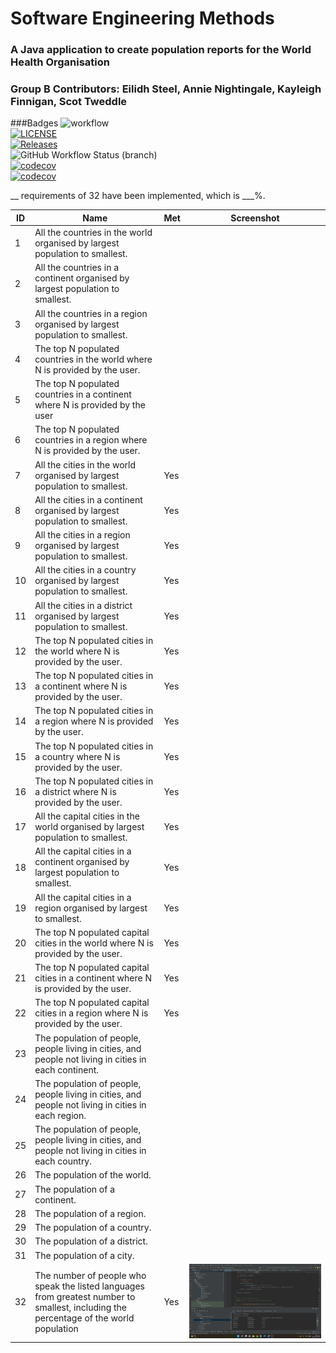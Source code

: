 # Software Engineering Methods
### A Java application to create population reports for the World Health Organisation
### Group B Contributors: Eilidh Steel, Annie Nightingale, Kayleigh Finnigan, Scot Tweddle
###Badges
![workflow](https://github.com/eilidhsteel/semGroup/actions/workflows/main.yml/badge.svg) <br />
[![LICENSE](https://img.shields.io/github/license/eilidhsteel/semGroup.svg?style=flat-square)](https://github.com/eilidhsteel/semGroup/blob/master/LICENSE) <br />
[![Releases](https://img.shields.io/github/release/eilidhsteel/semGroup/all.svg?style=flat-square)](https://github.com/eilidhsteel/semGroup/releases) <br />
![GitHub Workflow Status (branch)](https://img.shields.io/github/workflow/status/eilidhsteel/semGroup/A%20workflow%20for%20my%20Hello%20World%20App/develop) <br />
[![codecov](https://codecov.io/gh/eilidhsteel/semGroup/branch/master/graph/badge.svg?token=8QLQN8HV4K)](https://codecov.io/gh/eilidhsteel/semGroup) <br />
[![codecov](https://codecov.io/gh/eilidhsteel/semGroup/branch/develop/graph/badge.svg?token=8QLQN8HV4K)](https://codecov.io/gh/eilidhsteel/semGroup) <br />

__ requirements of 32 have been implemented, which is ___%.

| ID | Name                                                                                                                                   | Met | Screenshot                               |
|----|----------------------------------------------------------------------------------------------------------------------------------------|-----|------------------------------------------|
| 1  | All the countries in the world organised by largest population to smallest.                                                            |     |                                          |
| 2  | All the countries in a continent organised by largest population to smallest.                                                          |     |                                          |
| 3  | All the countries in a region organised by largest population to smallest.                                                             |     |                                          |
| 4  | The top N populated countries in the world where N is provided by the user.                                                            |     |                                          |
| 5  | The top N populated countries in a continent where N is provided by the user                                                           |     |                                          |
| 6  | The top N populated countries in a region where N is provided by the user.                                                             |     |                                          |
| 7  | All the cities in the world organised by largest population to smallest.                                                               | Yes |                                          |
| 8  | All the cities in a continent organised by largest population to smallest.                                                             | Yes |                                          |
| 9  | All the cities in a region organised by largest population to smallest.                                                                | Yes |                                          |
| 10 | All the cities in a country organised by largest population to smallest.                                                               | Yes |                                          |
| 11 | All the cities in a district organised by largest population to smallest.                                                              | Yes |                                          |
| 12 | The top N populated cities in the world where N is provided by the user.                                                               | Yes |                                          |
| 13 | The top N populated cities in a continent where N is provided by the user.                                                             | Yes |                                          |
| 14 | The top N populated cities in a region where N is provided by the user.                                                                | Yes |                                          |
| 15 | The top N populated cities in a country where N is provided by the user.                                                               | Yes |                                          |
| 16 | The top N populated cities in a district where N is provided by the user.                                                              | Yes |                                          |
| 17 | All the capital cities in the world organised by largest population to smallest.                                                       | Yes |                                          |
| 18 | All the capital cities in a continent organised by largest population to smallest.                                                     | Yes |                                          |
| 19 | All the capital cities in a region organised by largest to smallest.                                                                   | Yes |                                          |
| 20 | The top N populated capital cities in the world where N is provided by the user.                                                       | Yes |                                          |
| 21 | The top N populated capital cities in a continent where N is provided by the user.                                                     | Yes |                                          |
| 22 | The top N populated capital cities in a region where N is provided by the user.                                                        | Yes |                                          |
| 23 | The population of people, people living in cities, and people not living in cities in each continent.                                  |     |                                          |
| 24 | The population of people, people living in cities, and people not living in cities in each region.                                     |     |                                          |
| 25 | The population of people, people living in cities, and people not living in cities in each country.                                    |     |                                          |
| 26 | The population of the world.                                                                                                           |     |                                          |
| 27 | The population of a continent.                                                                                                         |     |                                          |
| 28 | The population of a region.                                                                                                            |     |                                          |
| 29 | The population of a country.                                                                                                           |     |                                          |
| 30 | The population of a district.                                                                                                          |     |                                          |
| 31 | The population of a city.                                                                                                              |     |                                          |
| 32 | The number of people who speak the listed languages from greatest number to smallest, including the percentage of the world population | Yes | ![32.png](submission-screenshots/32.png) |